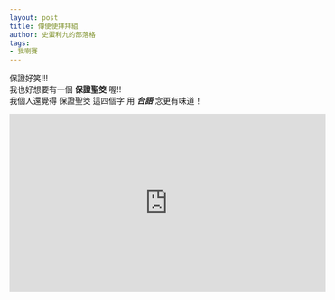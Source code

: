 ```yaml
---
layout: post
title: 傳便便拜拜組
author: 史蛋利九的部落格
tags:
- 我喇賽
---
```

保證好笑!!!  
我也好想要有一個 **保證聖筊** 喔!!  
我個人還覺得 保證聖筊 這四個字 用 ***台語*** 念更有味道！

<iframe width="560" height="315" src="https://www.youtube.com/embed/C3KN-JX3vxI" frameborder="0" allow="accelerometer; autoplay; encrypted-media; gyroscope; picture-in-picture" allowfullscreen></iframe>

